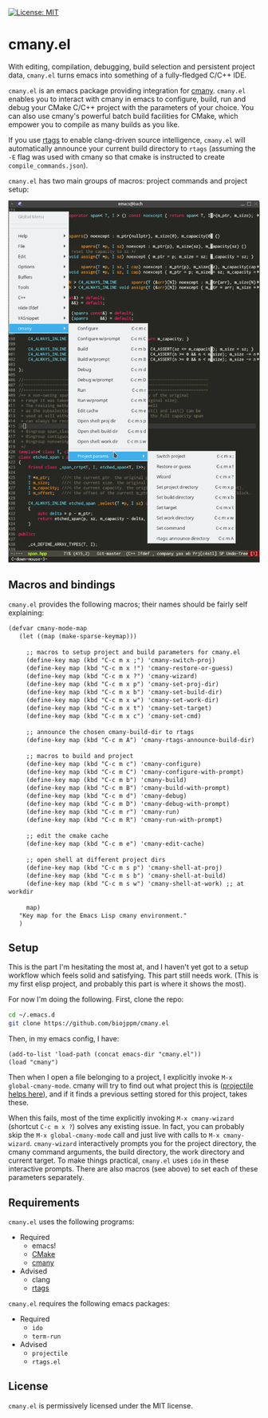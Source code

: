 [![License: MIT](https://img.shields.io/badge/License-MIT-green.svg)](https://img.shields.io/badge/License-MIT-green.svg)
# cmany.el

With editing, compilation, debugging, build selection and persistent project
data, `cmany.el` turns emacs into something of a fully-fledged C/C++ IDE.

`cmany.el` is an emacs package providing integration
for [cmany](https://github.com/biojppm/cmany). `cmany.el` enables you to
interact with cmany in emacs to configure, build, run and debug your CMake
C/C++ project with the parameters of your choice. You can also use cmany's
powerful batch build facilities for CMake, which empower you to compile as
many builds as you like.

If you use [rtags](https://github.com/Andersbakken/rtags) to enable
clang-driven source intelligence, `cmany.el` will automatically announce your
current build directory to `rtags` (assuming the `-E` flag was used with
cmany so that cmake is instructed to create `compile_commands.json`).

`cmany.el` has two main groups of macros: project commands and project setup:

[![cmany.el menu](menu.png)](menu.png)


## Macros and bindings

`cmany.el` provides the following macros; their names should be fairly self
explaining:

```elisp
(defvar cmany-mode-map
   (let ((map (make-sparse-keymap)))

     ;; macros to setup project and build parameters for cmany.el
     (define-key map (kbd "C-c m x ;") 'cmany-switch-proj)
     (define-key map (kbd "C-c m x !") 'cmany-restore-or-guess)
     (define-key map (kbd "C-c m x ?") 'cmany-wizard)
     (define-key map (kbd "C-c m x p") 'cmany-set-proj-dir)
     (define-key map (kbd "C-c m x b") 'cmany-set-build-dir)
     (define-key map (kbd "C-c m x w") 'cmany-set-work-dir)
     (define-key map (kbd "C-c m x t") 'cmany-set-target)
     (define-key map (kbd "C-c m x c") 'cmany-set-cmd)

     ;; announce the chosen cmany-build-dir to rtags
     (define-key map (kbd "C-c m A") 'cmany-rtags-announce-build-dir)

     ;; macros to build and project
     (define-key map (kbd "C-c m c") 'cmany-configure)
     (define-key map (kbd "C-c m C") 'cmany-configure-with-prompt)
     (define-key map (kbd "C-c m b") 'cmany-build)
     (define-key map (kbd "C-c m B") 'cmany-build-with-prompt)
     (define-key map (kbd "C-c m d") 'cmany-debug)
     (define-key map (kbd "C-c m D") 'cmany-debug-with-prompt)
     (define-key map (kbd "C-c m r") 'cmany-run)
     (define-key map (kbd "C-c m R") 'cmany-run-with-prompt)

     ;; edit the cmake cache
     (define-key map (kbd "C-c m e") 'cmany-edit-cache)

     ;; open shell at different project dirs
     (define-key map (kbd "C-c m s p") 'cmany-shell-at-proj)
     (define-key map (kbd "C-c m s b") 'cmany-shell-at-build)
     (define-key map (kbd "C-c m s w") 'cmany-shell-at-work) ;; at workdir

     map)
   "Key map for the Emacs Lisp cmany environment."
   )
```


## Setup

This is the part I'm hesitating the most at, and I haven't yet got to a setup
workflow which feels solid and satisfying. This part still needs work. (This
is my first elisp project, and probably this part is where it shows the most).

For now I'm doing the following. First, clone the repo:

```bash
cd ~/.emacs.d
git clone https://github.com/biojppm/cmany.el
```

Then, in my emacs config, I have:

```elisp
(add-to-list 'load-path (concat emacs-dir "cmany.el"))
(load "cmany")
```

Then when I open a file belonging to a project, I explicitly invoke `M-x
global-cmany-mode`. cmany will try to find out what project this is
([projectile helps here](https://github.com/bbatsov/projectile)), and if it
finds a previous setting stored for this project, takes these.

When this fails, most of the time explicitly invoking `M-x cmany-wizard`
(shortcut `C-c m x ?`) solves any existing issue. In fact, you can probably
skip the `M-x global-cmany-mode` call and just live with calls to
`M-x cmany-wizard`. `cmany-wizard` interactively prompts you for the project
directory, the cmany command arguments, the build directory, the work
directory and current target. To make things practical, `cmany.el` uses
`ido` in these interactive prompts. There are also macros (see above) to
set each of these parameters separately.


## Requirements

`cmany.el` uses the following programs:

* Required
    * emacs!
    * [CMake](https://cmake.org/download/)
    * [cmany](https://github.com/biojppm/cmany)
* Advised
    * clang
    * [rtags](https://github.com/Andersbakken/rtags)

`cmany.el` requires the following emacs packages:

* Required
    * `ido`
    * `term-run`
* Advised
    * `projectile`
    * `rtags.el`


## License

`cmany.el` is permissively licensed under the MIT license.

